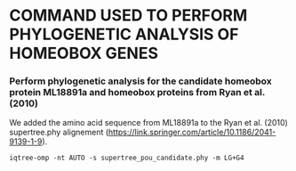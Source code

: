 # COMMAND USED TO PERFORM PHYLOGENETIC ANALYSIS OF HOMEOBOX GENES

### Perform phylogenetic analysis for the candidate homeobox protein ML18891a and homeobox proteins from Ryan et al. (2010)

We added the amino acid sequence from ML18891a to the Ryan et al. (2010) supertree.phy alignement (https://link.springer.com/article/10.1186/2041-9139-1-9).
```
iqtree-omp -nt AUTO -s supertree_pou_candidate.phy -m LG+G4
```
